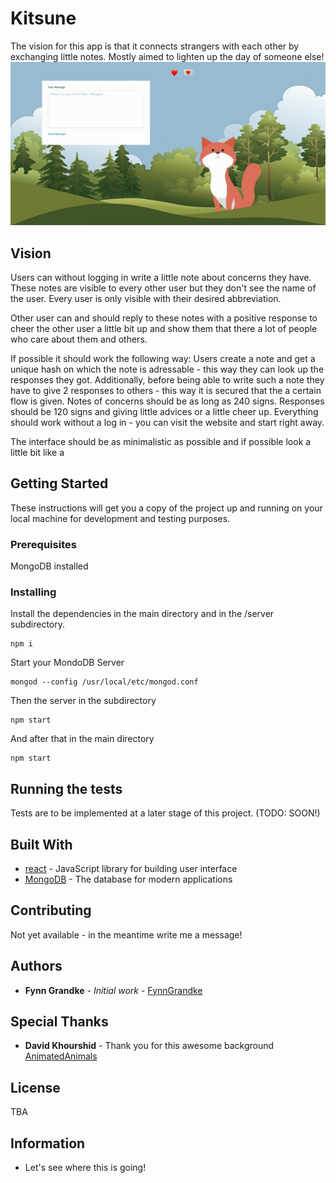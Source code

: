 # Kitsune

The vision for this app is that it connects strangers with each other by exchanging little notes. Mostly aimed to lighten up the day of someone else!
![This is how it looks like](public/img/Kitsune-Gif.gif)

## Vision

Users can without logging in write a little note about concerns they have. These notes are visible to every other user but they don't see the name of the user. Every user is only visible with their desired abbreviation. 

Other user can and should reply to these notes with a positive response to cheer the other user a little bit up and show them that there a lot of people who care about them and others.

If possible it should work the following way:
Users create a note and get a unique hash on which the note is adressable - this way they can look up the responses they got.
Additionally, before being able to write such a note they have to give 2 responses to others - this way it is secured that the a certain flow is given.
Notes of concerns should be as long as 240 signs. Responses should be 120 signs and giving little advices or a little cheer up. 
Everything should work without a log in - you can visit the website and start right away. 

The interface should be as minimalistic as possible and if possible look a little bit like a 

## Getting Started

These instructions will get you a copy of the project up and running on your local machine for development and testing purposes. 

### Prerequisites

MongoDB installed

### Installing

Install the dependencies in the main directory and in the /server subdirectory.

```
npm i
```

Start your MondoDB Server 

```
mongod --config /usr/local/etc/mongod.conf
```

Then the server in the subdirectory

```
npm start
```

And after that in the main directory

```
npm start
```

## Running the tests

Tests are to be implemented at a later stage of this project. (TODO: SOON!)

## Built With

* [react](https://github.com/facebook/react) - JavaScript library for building user interface
* [MongoDB](https://www.mongodb.com/) - The database for modern applications

## Contributing

Not yet available - in the meantime write me a message!

## Authors

* **Fynn Grandke** - *Initial work* - [FynnGrandke](https://github.com/FynnGrandke)

## Special Thanks

* **David Khourshid** - Thank you for this awesome background [AnimatedAnimals](https://github.com/codrops/AnimatedAnimals)

## License

TBA

## Information

* Let's see where this is going!